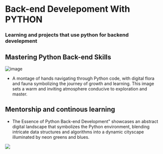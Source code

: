 # Back-end Develepoment With PYTHON

### Learning and projects that use python for backend develepment
## Mastering Python Back-end Skills

![image](https://www.freecodecamp.org/news/content/images/size/w1000/2024/02/image-72.png)

- A montage of hands navigating through Python code, with digital flora and fauna symbolizing the journey of growth and learning. This image sets a warm and inviting atmosphere conducive to exploration and master.

## Mentorship and continous learning

- The Essence of Python Back-end Development" showcases an abstract digital landscape that symbolizes the Python environment, blending intricate data structures and algorithms into a dynamic cityscape illuminated by neon greens and blues.

<img src="https://www.freecodecamp.org/news/content/images/size/w1000/2024/02/image-71.png">